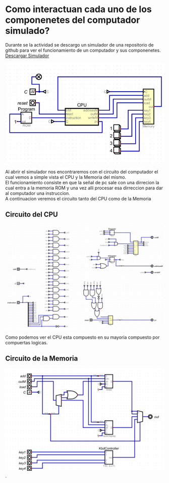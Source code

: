 # Como interactuan cada uno de los componenetes del computador simulado?

Durante se la actividad se descargo un simulador de una repositorio de github para ver el funcionamiento de un computador y sus componenetes.  
[Descargar Simulador](https://github.com/henryandr/Digital_custom)

![imagen](..//Actividad1/images/1.PNG)

Al abrir el simulador nos encontraremos con el circuito del computador el cual vemos a simple vista el CPU y la Memoria del mismo.  
El funcionamiento consiste en que la señal de pc sale con una dirrecion la cual entra a la memoria ROM y una vez alli procesar esa dirreccion para dar al computador una instruccion.  
A continuacion veremos el circuito tanto del CPU como de la Memoria

## Circuito del CPU

![imagen](..//Actividad1/images/2.PNG)

Como podemos ver el CPU esta compuesto en su mayoria compuesto por compuertas logicas.

## Circuito de la Memoria

![imagen](..//Actividad1/images/3.PNG).